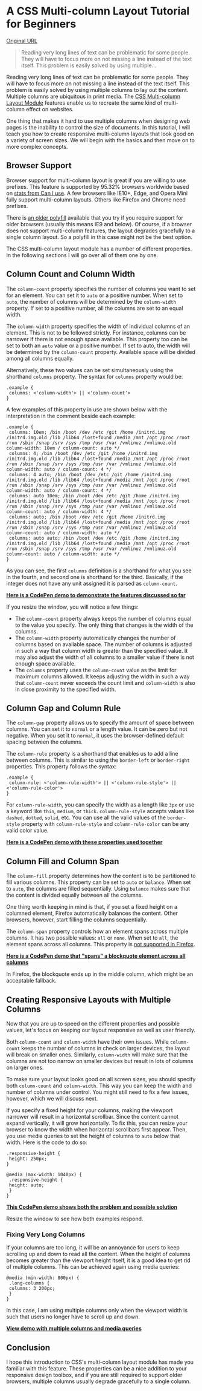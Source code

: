 # A CSS Multi-column Layout Tutorial for Beginners

[Original URL](http://www.sitepoint.com/css-multi-column-layout-tutorial-for-beginners/)

> Reading very long lines of text can be problematic for some people. They will have to focus more on not missing a line instead of the text itself. This problem is easily solved by using multiple...

Reading very long lines of text can be problematic for some people. They will have to focus more on not missing a line instead of the text itself. This problem is easily solved by using multiple columns to lay out the content. Multiple columns are ubiquitous in print media. The [CSS Multi-column Layout Module](https://drafts.csswg.org/css-multicol/) features enable us to recreate the same kind of multi-column effect on websites.

One thing that makes it hard to use multiple columns when designing web pages is the inability to control the size of documents. In this tutorial, I will teach you how to create responsive multi-column layouts that look good on a variety of screen sizes. We will begin with the basics and then move on to more complex concepts.

## Browser Support

Browser support for multi-column layout is great if you are willing to use prefixes. This feature is supported by 95.32% browsers worldwide based on [stats from Can I use](http://caniuse.com/#feat=multicolumn). A few browsers like IE10+, Edge, and Opera Mini fully support multi-column layouts. Others like Firefox and Chrome need prefixes.

There is [an older polyfill](https://github.com/BetleyWhitehorne/CSS3MultiColumn) available that you try if you require support for older browsers (usually this means IE9 and below). Of course, if a browser does not support multi-column features, the layout degrades gracefully to a single column layout. So a polyfill in this case might not be the best option.

The CSS multi-column layout module has a number of different properties. In the following sections I will go over all of them one by one.

## Column Count and Column Width

The `column-count` property specifies the number of columns you want to set for an element. You can set it to `auto` or a positive number. When set to `auto`, the number of columns will be determined by the `column-width` property. If set to a positive number, all the columns are set to an equal width.

The `column-width` property specifies the width of individual columns of an element. This is not to be followed strictly. For instance, columns can be narrower if there is not enough space available. This property too can be set to both an `auto` value or a positive number. If set to auto, the width will be determined by the `column-count` property. Available space will be divided among all columns equally.

Alternatively, these two values can be set simultaneously using the shorthand `columns` property. The syntax for `columns` property would be:

```
.example {
 columns: <'column-width'> || <'column-count'>
}
```

A few examples of this property in use are shown below with the interpretation in the comment beside each example:

```
.example {
 columns: 10em; /bin /boot /dev /etc /git /home /initrd.img /initrd.img.old /lib /lib64 /lost+found /media /mnt /opt /proc /root /run /sbin /snap /srv /sys /tmp /usr /var /vmlinuz /vmlinuz.old column-width: 10em / column-count: auto */
 columns: 4; /bin /boot /dev /etc /git /home /initrd.img /initrd.img.old /lib /lib64 /lost+found /media /mnt /opt /proc /root /run /sbin /snap /srv /sys /tmp /usr /var /vmlinuz /vmlinuz.old column-width: auto / column-count: 4 */
 columns: 4 auto; /bin /boot /dev /etc /git /home /initrd.img /initrd.img.old /lib /lib64 /lost+found /media /mnt /opt /proc /root /run /sbin /snap /srv /sys /tmp /usr /var /vmlinuz /vmlinuz.old column-width: auto / column-count: 4 */
 columns: auto 10em; /bin /boot /dev /etc /git /home /initrd.img /initrd.img.old /lib /lib64 /lost+found /media /mnt /opt /proc /root /run /sbin /snap /srv /sys /tmp /usr /var /vmlinuz /vmlinuz.old column-count: auto / column-width: 4 */
 columns: auto; /bin /boot /dev /etc /git /home /initrd.img /initrd.img.old /lib /lib64 /lost+found /media /mnt /opt /proc /root /run /sbin /snap /srv /sys /tmp /usr /var /vmlinuz /vmlinuz.old column-count: auto / column-width: auto */
 columns: auto auto; /bin /boot /dev /etc /git /home /initrd.img /initrd.img.old /lib /lib64 /lost+found /media /mnt /opt /proc /root /run /sbin /snap /srv /sys /tmp /usr /var /vmlinuz /vmlinuz.old column-count: auto / column-width: auto */
}
```

As you can see, the first `columns` definition is a shorthand for what you see in the fourth, and second one is shorthand for the third. Basically, if the integer does not have any unit assigned it is parsed as `column-count`.

[**Here is a CodePen demo to demonstrate the features discussed so far**](http://codepen.io/SitePoint/pen/WwvMQK)

If you resize the window, you will notice a few things:

- The `column-count` property always keeps the number of columns equal to the value you specify. The only thing that changes is the width of the columns.
- The `column-width` property automatically changes the number of columns based on available space. The number of columns is adjusted in such a way that column width is greater than the specified value. It may also adjust the width of all columns to a smaller value if there is not enough space available.
- The `columns` property uses the `column-count` value as the limit for maximum columns allowed. It keeps adjusting the width in such a way that `column-count` never exceeds the count limit and `column-width` is also in close proximity to the specified width.

## Column Gap and Column Rule

The `column-gap` property allows us to specify the amount of space between columns. You can set it to `normal` or a length value. It can be zero but not negative. When you set it to `normal`, it uses the browser-defined default spacing between the columns.

The `column-rule` property is a shorthand that enables us to add a line between columns. This is similar to using the `border-left` or `border-right` properties. This property follows the syntax:

```
.example {
 column-rule: <'column-rule-width'> || <'column-rule-style'> || <'column-rule-color'>
}
```

For `column-rule-width`, you can specify the width as a length like `3px` or use a keyword like `thin`, `medium`, or `thick`. `column-rule-style` accepts values like `dashed`, `dotted`, `solid`, etc. You can use all the valid values of the `border-style` property with `column-rule-style` and `column-rule-color` can be any valid color value.

[**Here is a CodePen demo with these properties used together**](http://codepen.io/SitePoint/pen/PNqQxd)

## Column Fill and Column Span

The `column-fill` property determines how the content is to be partitioned to fill various columns. This property can be set to `auto` or `balance`. When set to `auto`, the columns are filled sequentially. Using `balance` makes sure that the content is divided equally between all the columns.

One thing worth keeping in mind is that, if you set a fixed height on a columned element, Firefox automatically balances the content. Other browsers, however, start filling the columns sequentially.

The `column-span` property controls how an element spans across multiple columns. It has two possible values: `all` or `none`. When set to `all`, the element spans across all columns. This property is [not supported in Firefox](https://bugzilla.mozilla.org/show_bug.cgi?id=616436).

[**Here is a CodePen demo that "spans" a blockquote element across all columns**](http://codepen.io/SitePoint/pen/yONvry)

In Firefox, the blockquote ends up in the middle column, which might be an acceptable fallback.

## Creating Responsive Layouts with Multiple Columns

Now that you are up to speed on the different properties and possible values, let's focus on keeping our layout responsive as well as user friendly.

Both `column-count` and `column-width` have their own issues. While `column-count` keeps the number of columns in check on larger devices, the layout will break on smaller ones. Similarly, `column-width` will make sure that the columns are not too narrow on smaller devices but result in lots of columns on larger ones.

To make sure your layout looks good on all screen sizes, you should specify both `column-count` and `column-width`. This way you can keep the width and number of columns under control. You might still need to fix a few issues, however, which we will discuss next.

If you specify a fixed height for your columns, making the viewport narrower will result in a horizontal scrollbar. Since the content cannot expand vertically, it will grow horizontally. To fix this, you can resize your browser to know the width when horizontal scrollbars first appear. Then, you use media queries to set the height of columns to `auto` below that width. Here is the code to do so:

```
.responsive-height {
 height: 250px;
}

@media (max-width: 1040px) {
 .responsive-height {
 height: auto;
 }
}
```

[**This CodePen demo shows both the problem and possible solution**](http://codepen.io/SitePoint/pen/vGOdwj)

Resize the window to see how both examples respond.

### Fixing Very Long Columns

If your columns are too long, it will be an annoyance for users to keep scrolling up and down to read all the content. When the height of columns becomes greater than the viewport height itself, it is a good idea to get rid of multiple columns. This can be achieved again using media queries:

```
@media (min-width: 800px) {
 .long-columns {
 columns: 3 200px;
 }
}
```

In this case, I am using multiple columns only when the viewport width is such that users no longer have to scroll up and down.

[**View demo with multiple columns and media queries**](http://codepen.io/SitePoint/pen/reVJEL)

## Conclusion

I hope this introduction to CSS's multi-column layout module has made you familiar with this feature. These properties can be a nice addition to your responsive design toolbox, and if you are still required to support older browsers, multiple columns usually degrade gracefully to a single column.
